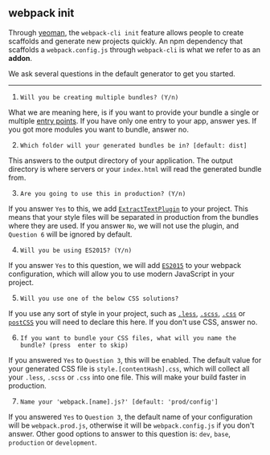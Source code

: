 ## webpack init

Through [yeoman](http://yeoman.io/), the `webpack-cli init` feature allows people to create scaffolds and generate new projects quickly. An npm dependency that scaffolds a `webpack.config.js` through `webpack-cli` is what we refer to as an **addon**.

We ask several questions in the default generator to get you started.

---

1. `Will you be creating multiple bundles? (Y/n)`

What we are meaning here, is if you want to provide your bundle a single or multiple [entry points](https://webpack.js.org/configuration/entry-context/#entry). If you have only one entry to your app, answer yes. If you got more modules you want to bundle, answer no.

2. `Which folder will your generated bundles be in? [default: dist]`

This answers to the output directory of your application. The output directory is where servers or your `index.html` will read the generated bundle from.

3. `Are you going to use this in production? (Y/n)`

If you answer `Yes` to this, we add [`ExtractTextPlugin`](https://github.com/webpack-contrib/extract-text-webpack-plugin) to your project. This means that your style files will be separated in production from the bundles where they are used. If you answer `No`, we will not use the plugin, and `Question 6` will be ignored by default.

4. `Will you be using ES2015? (Y/n)`

If you answer `Yes` to this question, we will add [`ES2015`](https://babeljs.io/learn-es2015/) to your webpack configuration, which will allow you to use modern JavaScript in your project.

5. `Will you use one of the below CSS solutions?`

If you use any sort of style in your project, such as [`.less`](http://lesscss.org/), [`.scss`](http://sass-lang.com/),  [`.css`](https://developer.mozilla.org/en-US/docs/Web/CSS) or [`postCSS`](http://postcss.org/) you will need to declare this here. If you don't use CSS, answer no.

6. `If you want to bundle your CSS files, what will you name the bundle? (press 
enter to skip)`

If you answered `Yes` to `Question 3`, this will be enabled. The default value for your generated CSS file is `style.[contentHash].css`, which will collect all your `.less`, `.scss` or `.css` into one file. This will make your build faster in production.

7. `Name your 'webpack.[name].js?' [default: 'prod/config']`

If you answered `Yes` to `Question 3`, the default name of your configuration will be `webpack.prod.js`, otherwise it will be `webpack.config.js` if you don't answer. Other good options to answer to this question is: `dev`, `base`, `production` or `development`.
